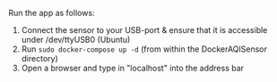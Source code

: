 Run the app as follows:
1) Connect the sensor to your USB-port & ensure that it is accessible under /dev/ttyUSB0 (Ubuntu)
2) Run `sudo docker-compose up -d` (from within the DockerAQISensor directory)
3) Open a browser and type in "localhost" into the address bar

